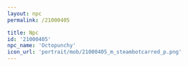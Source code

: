 ```yaml
---
layout: npc
permalink: /21000405

title: Npc
id: '21000405'
npc_name: 'Octopunchy'
icon_url: 'portrait/mob/21000405_m_steambotcarred_p.png'
---
```

